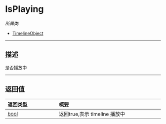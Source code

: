 # IsPlaying

*所属类*:
* [TimelineObject](/Api/Classes/Other/TimelineObject.md)
------------------------------------------------------------------------------------------
## 描述

是否播放中


------------------------------------------------------------------------------------------
## 返回值

|<div style="width:150px">返回类型</div>|<div style="width:520px">概要</div>|
|:---|:---|
|[bool](/Api/DataType/Bool.md)|返回true,表示 timeline 播放中|
